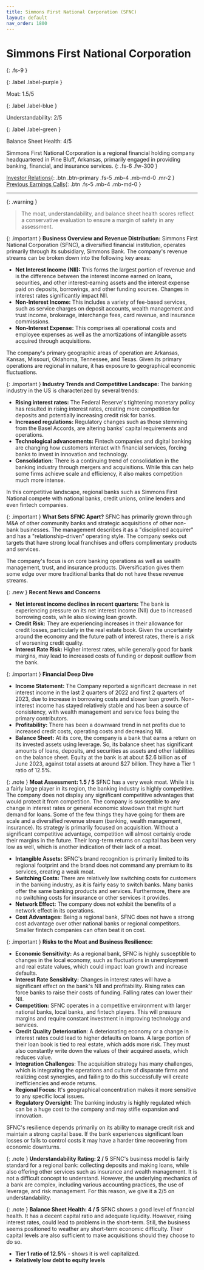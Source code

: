 ```yaml
---
title: Simmons First National Corporation (SFNC)
layout: default
nav_order: 1800
---
```


# Simmons First National Corporation
{: .fs-9 }

{: .label .label-purple }

Moat: 1.5/5

{: .label .label-blue }

Understandability: 2/5

{: .label .label-green }

Balance Sheet Health: 4/5

Simmons First National Corporation is a regional financial holding company headquartered in Pine Bluff, Arkansas, primarily engaged in providing banking, financial, and insurance services.
{: .fs-6 .fw-300 }

[Investor Relations](https://www.google.com/search?q=SFNC+investor+relations){: .btn .btn-primary .fs-5 .mb-4 .mb-md-0 .mr-2 }
[Previous Earnings Calls](https://discountingcashflows.com/company/SFNC/transcripts/){: .btn .fs-5 .mb-4 .mb-md-0 }

---

{: .warning }
>The moat, understandability, and balance sheet health scores reflect a conservative evaluation to ensure a margin of safety in any assessment.



{: .important }
**Business Overview and Revenue Distribution:**
Simmons First National Corporation (SFNC), a diversified financial institution, operates primarily through its subsidiary, Simmons Bank. The company's revenue streams can be broken down into the following key areas:

*   **Net Interest Income (NII):** This forms the largest portion of revenue and is the difference between the interest income earned on loans, securities, and other interest-earning assets and the interest expense paid on deposits, borrowings, and other funding sources. Changes in interest rates significantly impact NII.
*   **Non-Interest Income:** This includes a variety of fee-based services, such as service charges on deposit accounts, wealth management and trust income, brokerage, interchange fees, card revenue, and insurance commissions.
*   **Non-Interest Expense:** This comprises all operational costs and employee expenses as well as the amortizations of intangible assets acquired through acquisitions.

 The company's primary geographic areas of operation are Arkansas, Kansas, Missouri, Oklahoma, Tennessee, and Texas. Given its primary operations are regional in nature, it has exposure to geographical economic fluctuations.

{: .important }
**Industry Trends and Competitive Landscape:**
The banking industry in the US is characterized by several trends:
*   **Rising interest rates:** The Federal Reserve's tightening monetary policy has resulted in rising interest rates, creating more competition for deposits and potentially increasing credit risk for banks.
*   **Increased regulations:** Regulatory changes such as those stemming from the Basel Accords, are altering banks' capital requirements and operations.
*   **Technological advancements:** Fintech companies and digital banking are changing how customers interact with financial services, forcing banks to invest in innovation and technology.
*   **Consolidation**: There is a continuing trend of consolidation in the banking industry through mergers and acquisitions. While this can help some firms achieve scale and efficiency, it also makes competition much more intense.

In this competitive landscape, regional banks such as Simmons First National compete with national banks, credit unions, online lenders and even fintech companies.

{: .important }
**What Sets SFNC Apart?**
SFNC has primarily grown through M&A of other community banks and strategic acquisitions of other non-bank businesses. The management describes it as a "disciplined acquirer" and has a "relationship-driven" operating style. The company seeks out targets that have strong local franchises and offers complimentary products and services.

The company's focus is on core banking operations as well as wealth management, trust, and insurance products. Diversification gives them some edge over more traditional banks that do not have these revenue streams.

{: .new }
**Recent News and Concerns**
*   **Net interest income declines in recent quarters:** The bank is experiencing pressure on its net interest income (NII) due to increased borrowing costs, while also slowing loan growth.
*   **Credit Risk:** They are experiencing increases in their allowance for credit losses, particularly in the real estate book. Given the uncertainty around the economy and the future path of interest rates, there is a risk of worsening credit quality.
*   **Interest Rate Risk:** Higher interest rates, while generally good for bank margins, may lead to increased costs of funding or deposit outflow from the bank.

{: .important }
**Financial Deep Dive**

*   **Income Statement:** The Company reported a significant decrease in net interest income in the last 2 quarters of 2022 and first 2 quarters of 2023, due to increase in borrowing costs and slower loan growth. Non-interest income has stayed relatively stable and has been a source of consistency, with wealth management and service fees being the primary contributors.
*  **Profitability:** There has been a downward trend in net profits due to increased credit costs, operating costs and decreasing NII.
*   **Balance Sheet:** At its core, the company is a bank that earns a return on its invested assets using leverage. So, its balance sheet has significant amounts of loans, deposits, and securities as assets and other liabilities on the balance sheet. Equity at the bank is at about $2.6 billion as of June 2023, against total assets at around $27 billion. They have a Tier 1 ratio of 12.5%.

{: .note }
**Moat Assessment: 1.5 / 5**
SFNC has a very weak moat. While it is a fairly large player in its region, the banking industry is highly competitive. The company does not display any significant competitive advantages that would protect it from competition. The company is susceptible to any change in interest rates or general economic slowdown that might hurt demand for loans. Some of the few things they have going for them are scale and a diversified revenue stream (banking, wealth management, insurance). Its strategy is primarily focused on acquisition. Without a significant competitive advantage, competition will almost certainly erode their margins in the future. Their long-term returns on capital has been very low as well, which is another indication of their lack of a moat.

*   **Intangible Assets:** SFNC's brand recognition is primarily limited to its regional footprint and the brand does not command any premium to its services, creating a weak moat.
*   **Switching Costs:** There are relatively low switching costs for customers in the banking industry, as it is fairly easy to switch banks. Many banks offer the same banking products and services. Furthermore, there are no switching costs for insurance or other services it provides.
*   **Network Effect:** The company does not exhibit the benefits of a network effect in its operations.
*   **Cost Advantages:** Being a regional bank, SFNC does not have a strong cost advantage over other national banks or regional competitors. Smaller fintech companies can often beat it on cost.

{: .important }
**Risks to the Moat and Business Resilience:**

*   **Economic Sensitivity:** As a regional bank, SFNC is highly susceptible to changes in the local economy, such as fluctuations in unemployment and real estate values, which could impact loan growth and increase defaults.
*   **Interest Rate Sensitivity:** Changes in interest rates will have a significant effect on the bank's NII and profitability. Rising rates can force banks to raise their costs of funding. Falling rates can lower their NII.
*   **Competition:** SFNC operates in a competitive environment with larger national banks, local banks, and fintech players. This will pressure margins and require constant investment in improving technology and services.
*   **Credit Quality Deterioration**: A deteriorating economy or a change in interest rates could lead to higher defaults on loans. A large portion of their loan book is tied to real estate, which adds more risk. They must also constantly write down the values of their acquired assets, which reduces value.
*    **Integration Challenges**: The acquisition strategy has many challenges, which is integrating the operations and culture of disparate firms and realizing cost synergies, and failing to do this successfully will create inefficiencies and erode returns.
*  **Regional Focus**: It's geographical concentration makes it more sensitive to any specific local issues.
* **Regulatory Oversight**: The banking industry is highly regulated which can be a huge cost to the company and may stifle expansion and innovation. 

SFNC's resilience depends primarily on its ability to manage credit risk and maintain a strong capital base. If the bank experiences significant loan losses or fails to control costs it may have a harder time recovering from economic downturns.

{: .note }
**Understandability Rating: 2 / 5**
SFNC's business model is fairly standard for a regional bank: collecting deposits and making loans, while also offering other services such as insurance and wealth management. It is not a difficult concept to understand. However, the underlying mechanics of a bank are complex, including various accounting practices, the use of leverage, and risk management. For this reason, we give it a 2/5 on understandability.

{: .note }
**Balance Sheet Health: 4 / 5**
SFNC shows a good level of financial health. It has a decent capital ratio and adequate liquidity. However, rising interest rates, could lead to problems in the short-term. Still, the business seems positioned to weather any short-term economic difficulty. 
Their capital levels are also sufficient to make acquisitions should they choose to do so.
*   **Tier 1 ratio of 12.5%** - shows it is well capitalized.
*   **Relatively low debt to equity levels**

